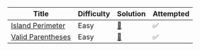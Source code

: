 | Title                                                                | Difficulty | Solution                | Attempted |
| -------------------------------------------------------------------- | -----------| ----------------------- | --------- |
| [Island Perimeter](https://leetcode.com/problems/island-perimeter/)  | Easy       | [📖](IslandPerimeter.py) | ✅        |
| [Valid Parentheses](https://leetcode.com/problems/valid-parentheses/)| Easy       | [📖](ValidParentheses.py)| ✅        |
